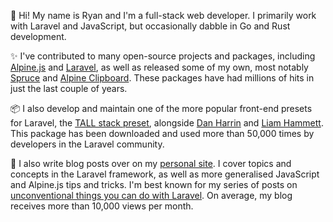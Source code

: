 👋 Hi! My name is Ryan and I'm a full-stack web developer. I primarily work with Laravel and JavaScript, but occasionally dabble in Go and Rust development.

✨ I've contributed to many open-source projects and packages, including [Alpine.js](https://github.com/alpinejs/alpine) and [Laravel](https://github.com/laravel/framework), as well as released some of my own, most notably [Spruce](https://github.com/ryangjchandler/spruce) and [Alpine Clipboard](https://github.com/ryangjchandler/alpine-clipboard). These packages have had millions of hits in just the last couple of years. 

📦 I also develop and maintain one of the more popular front-end presets for Laravel, the [TALL stack preset](https://github.com/laravel-frontend-presets/tall), alongside [Dan Harrin](https://github.com/sponsors/danharrin) and [Liam Hammett](https://github.com/sponsors/imliam). This package has been downloaded and used more than 50,000 times by developers in the Laravel community.

📰 I also write blog posts over on my [personal site](https://ryangjchandler.co.uk). I cover topics and concepts in the Laravel framework, as well as more generalised JavaScript and Alpine.js tips and tricks. I'm best known for my series of posts on [unconventional things you can do with Laravel](https://ryangjchandler.co.uk/articles/unconventional-laravel-auto-validating-models). On average, my blog receives more than 10,000 views per month.
